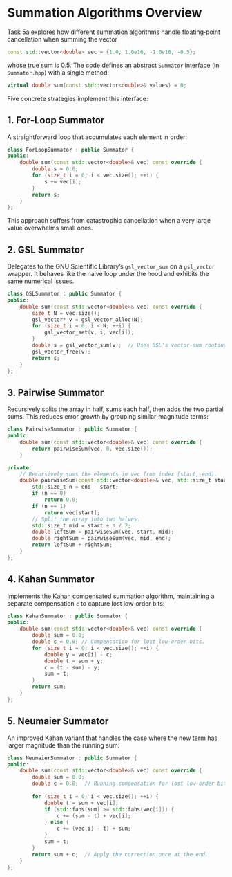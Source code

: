 # Summation Algorithms Overview

Task 5a explores how different summation algorithms handle floating‑point cancellation when summing the vector

```cpp
const std::vector<double> vec = {1.0, 1.0e16, -1.0e16, -0.5};
```

whose true sum is 0.5. The code defines an abstract `Summator` interface (in `Summator.hpp`) with a single method:

```cpp
virtual double sum(const std::vector<double>& values) = 0;
```

Five concrete strategies implement this interface:

## 1. For‑Loop Summator

A straightforward loop that accumulates each element in order:

```cpp
class ForLoopSummator : public Summator {
public:
    double sum(const std::vector<double>& vec) const override {
        double s = 0.0;
        for (size_t i = 0; i < vec.size(); ++i) {
            s += vec[i];
        }
        return s;
    }
};
```

This approach suffers from catastrophic cancellation when a very large value overwhelms small ones.

## 2. GSL Summator

Delegates to the GNU Scientific Library’s `gsl_vector_sum` on a `gsl_vector` wrapper. It behaves like the naive loop under the hood and exhibits the same numerical issues.

```cpp
class GSLSummator : public Summator {
public:
    double sum(const std::vector<double>& vec) const override {
        size_t N = vec.size();
        gsl_vector* v = gsl_vector_alloc(N);
        for (size_t i = 0; i < N; ++i) {
            gsl_vector_set(v, i, vec[i]);
        }
        double s = gsl_vector_sum(v);  // Uses GSL's vector-sum routine.
        gsl_vector_free(v);
        return s;
    }
};
```

## 3. Pairwise Summator

Recursively splits the array in half, sums each half, then adds the two partial sums. This reduces error growth by grouping similar‑magnitude terms:

```cpp
class PairwiseSummator : public Summator {
public:
    double sum(const std::vector<double>& vec) const override {
        return pairwiseSum(vec, 0, vec.size());
    }

private:
    // Recursively sums the elements in vec from index [start, end).
    double pairwiseSum(const std::vector<double>& vec, std::size_t start, std::size_t end) const {
        std::size_t n = end - start;
        if (n == 0)
            return 0.0;
        if (n == 1)
            return vec[start];
        // Split the array into two halves.
        std::size_t mid = start + n / 2;
        double leftSum = pairwiseSum(vec, start, mid);
        double rightSum = pairwiseSum(vec, mid, end);
        return leftSum + rightSum;
    }
};
```

## 4. Kahan Summator

Implements the Kahan compensated summation algorithm, maintaining a separate compensation `c` to capture lost low‑order bits:

```cpp
class KahanSummator : public Summator {
public:
    double sum(const std::vector<double>& vec) const override {
        double sum = 0.0;
        double c = 0.0; // Compensation for lost low-order bits.
        for (size_t i = 0; i < vec.size(); ++i) {
            double y = vec[i] - c;
            double t = sum + y;
            c = (t - sum) - y;
            sum = t;
        }
        return sum;
    }
};
```

## 5. Neumaier Summator

An improved Kahan variant that handles the case where the new term has larger magnitude than the running sum:

```cpp
class NeumaierSummator : public Summator {
public:
    double sum(const std::vector<double>& vec) const override {
        double sum = 0.0;
        double c = 0.0;  // Running compensation for lost low-order bits.
        
        for (size_t i = 0; i < vec.size(); ++i) {
            double t = sum + vec[i];
            if (std::fabs(sum) >= std::fabs(vec[i])) {
                c += (sum - t) + vec[i];
            } else {
                c += (vec[i] - t) + sum;
            }
            sum = t;
        }
        return sum + c;  // Apply the correction once at the end.
    }
};
```